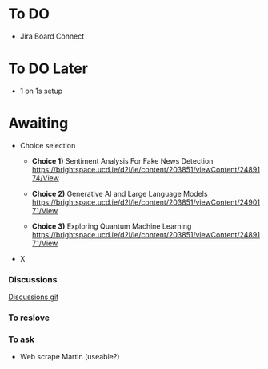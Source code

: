 # To DO
- Jira Board Connect 

# To DO Later
- 1 on 1s setup

# Awaiting 
- Choice selection

  - **Choice 1)**
 Sentiment Analysis For Fake News Detection https://brightspace.ucd.ie/d2l/le/content/203851/viewContent/2489174/View

  - **Choice 2)**
Generative AI and Large Language Models  https://brightspace.ucd.ie/d2l/le/content/203851/viewContent/2490171/View

  - **Choice 3)**
Exploring Quantum Machine Learning https://brightspace.ucd.ie/d2l/le/content/203851/viewContent/2489171/View

- X


### Discussions
[Discussions git](https://github.com/soggyfox/WIP_Temp/discussions )



### To reslove

### To ask
- Web scrape Martin (useable?)
